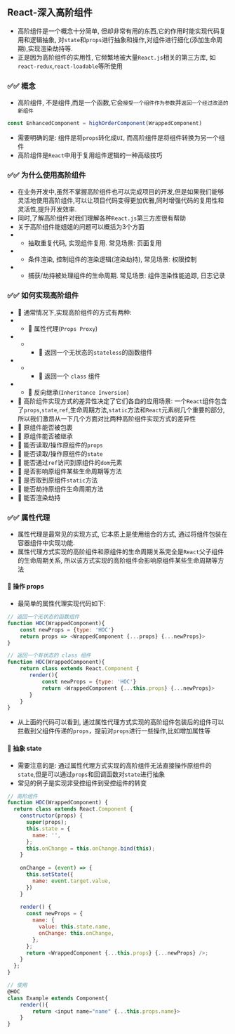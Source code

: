 ## React-深入高阶组件
- 高阶组件是一个概念十分简单, 但却非常有用的东西,它的作用时能实现代码复用和逻辑抽象, 对`state`和`props`进行抽象和操作,对组件进行细化(添加生命周期),实现渲染劫持等.
- 正是因为高阶组件的实用性, 它频繁地被大量`React.js`相关的第三方库, 如 `react-redux`,`react-loadable`等所使用

### ✅✅ 概念
- 高阶组件, 不是组件,而是一个函数,它会`接受一个组件作为参数`并`返回一个经过改造的新组件`
```js
const EnhancedComponent = highOrderComponent(WrappedComponent)
```
- 需要明确的是: 组件是将`props`转化成`UI`, 而高阶组件是将组件转换为另一个组件
- 高阶组件是`React`中用于复用组件逻辑的一种高级技巧


### ✅✅ 为什么使用高阶组件
- 在业务开发中,虽然不掌握高阶组件也可以完成项目的开发,但是如果我们能够灵活地使用高阶组件,可以让项目代码变得更加优雅,同时增强代码的复用性和灵活性,提升开发效率.
- 同时,了解高阶组件对我们理解各种`React.js`第三方库很有帮助
- 关于高阶组件能姐姐的问题可以概括为3个方面
- - 抽取重复代码, 实现组件复用. 常见场景: 页面复用
- - 条件渲染, 控制组件的渲染逻辑(渲染劫持), 常见场景: 权限控制
- - 捕获/劫持被处理组件的生命周期. 常见场景: 组件渲染性能追踪, 日志记录


### ✅✅ 如何实现高阶组件
- 💛 通常情况下,实现高阶组件的方式有两种:
- - 💙 属性代理(`Props Proxy`)
- - - 💜 返回一个无状态的`stateless`的函数组件
- - - 💜 返回一个 `class` 组件
- - 💙 反向继承(`Inheritance Inversion`)
- 💛 高阶组件实现方式的差异性决定了它们各自的应用场景: 一个`React`组件包含了`props`,`state`,`ref`,生命周期方法,`static`方法和`React`元素树几个重要的部分,所以我们激昂从一下几个方面对比两种高阶组件实现方式的差异性
- 🔰 原组件能否被包裹
- 🔰 原组件能否被继承
- 🔰 能否读取/操作原组件的`props`
- 🔰 能否读取/操作原组件的`state`
- 🔰 能否通过`ref`访问到原组件的`dom`元素
- 🔰 是否影响原组件某些生命周期等方法
- 🔰 是否取到原组件`static`方法
- 🔰 能否劫持原组件生命周期方法
- 🔰 能否渲染劫持


### ✅✅ 属性代理
- 属性代理是最常见的实现方式, 它本质上是使用组合的方式, 通过将组件包装在容器组件中实现功能.
- 属性代理方式实现的高阶组件和原组件的生命周期关系完全是`React`父子组件的生命周期关系, 所以该方式实现的高阶组件会影响原组件某些生命周期等方法

#### 🚀 操作 props
- 最简单的属性代理实现代码如下:
```js
// 返回一个无状态的函数组件
function HOC(WrappedComponent){
    const newProps = {type: 'HOC'}
    return props => <WrappedComponent {...props} {...newProps}>
}
```
```js
// 返回一个有状态的 class 组件
function HOC(WrappedComponent){
    return class extends React.Component { 
       render(){
           const newProps = {type: 'HOC'}
           return <WrappedComponent {...this.props} {...newProps}>
       } 
    }
}
```
- 从上面的代码可以看到, 通过属性代理方式实现的高阶组件包装后的组件可以拦截到父组件传递的`props`，提前对`props`进行一些操作,比如增加属性等

#### 🚀 抽象 state
- 需要注意的是: 通过属性代理方式实现的高阶组件无法直接操作原组件的`state`,但是可以通过`props`和回调函数对`state`进行抽象
- 常见的例子是实现非受控组件到受控组件的转变

```js
// 高阶组件
function HOC(WrappedComponent) {
  return class extends React.Component {
    constructor(props) {
      super(props);
      this.state = {
        name: '',
      };
      this.onChange = this.onChange.bind(this);
    }
    
    onChange = (event) => {
      this.setState({
        name: event.target.value,
      })
    }
    
    render() {
      const newProps = {
        name: {
          value: this.state.name,
          onChange: this.onChange,
        },
      };
      return <WrappedComponent {...this.props} {...newProps} />;
    }
  };
}

// 使用
@HOC
class Example extends Component{
    render(){
        return <input name="name" {...this.props.name}>
    }
}
```